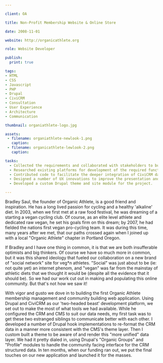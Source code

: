 ```yaml
---

client: OA

title: Non-Profit Membership Website & Online Store

date: 2008-11-01

website: http://organicathlete.org

role: Website Developer

publish: 
  print: true

tags:
- HTML
- CSS
- Javascript
- PHP
- Drupal
- CiviCRM
- Consultation
- User Experience
- Architecture
- Communication

thumbnail: organiathlete-logo.jpg

assets:
 - filename: organiathlete-newlook-1.png
   caption: 
 - filename: organicathlete-lewlook-2.png
   caption: 

tasks: 
  - Collected the requirements and collaborated with stakeholders to build a membership   management and social network website for a non-profit sports-club.
  - Researched existing platforms for development of the required functionality, and chose   a Drupal 5/CiviCRM solution.
  - Contributed code to facilitate the deeper integration of CiviCRM data into the Drupal   presentation layer.
  - Designed a number of UX innovations to improve the presentation and navigation of the   website content.
  - Developed a custom Drupal theme and site module for the project.

---
```


Bradley Saul, the founder of Organic Athlete, is a good friend and inspiration. He has a long lived passion for cycling and a healthy 'alkaline' diet. In 2003, when we first met at a raw food festival, he was dreaming of a starting a vegan cycling club. Of course, as an elite level athlete and dedicated raw vegan, he set his goals firm on this dream; by 2007, he had fielded the nations first vegan pro-cycling team. It was during this time, many years after we met, that our paths crossed again when I joined up with a local "Organic Athlete" chapter in Portland Oregon.

If Bradley and I have one thing in common, it is that we are both insufferable optimists and big thinkers. Of course we have so much more in common, but it was this shared ideology that fueled our collaboration on a new brand of "social network" site for veg\*n athletes. "Social" was just about to be (ie: not quite yet) an internet phenom, and "vegan" was far from the mainstay of athletic diets that we thought it would be (despite all the evidence that it should be). So we had our work cut out in making and populating this online community. But that's not how we saw it!

With vigor and gusto we dove in to building the first Organic Athlete membership management and community building web application. Using Drupal and CiviCRM as our 'two-headed beast' development platform, we set out to make the most of what tools we had available. While he configured the CRM and CMS to suit our data needs, my first task was to get these two estranged siblings to communicate better with each other. I developed a number of Drupal hook implementations to re-format the CRM data in a manner more consistent with the CMS's theme layer. Then I custom built a theme to be aware of and render this "more unified" data layer. We had it pretty dialed in, using Drupal's "Organic Groups" and "Profile" modules to handle the community facing interface for the CRM structured data. In ten months, when our funding ran out, we put the final touches on our new application and launched it for the masses.

